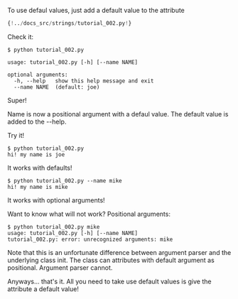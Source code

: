 To use defaul values, just add a default value to the attribute

```Python 
{!../docs_src/strings/tutorial_002.py!}
```
Check it:
<div class="termy">

```console
$ python tutorial_002.py

usage: tutorial_002.py [-h] [--name NAME]

optional arguments:
  -h, --help   show this help message and exit
  --name NAME  (default: joe)
```
</div>

Super!

Name is now a positional argument with a defaul value.
The default value is added to the --help. 

Try it!

```console
$ python tutorial_002.py
hi! my name is joe
```
It works with defaults!

```console
$ python tutorial_002.py --name mike
hi! my name is mike
```
It works with optional arguments!

Want to know what will not work? Positional arguments:

```console
$ python tutorial_002.py mike
usage: tutorial_002.py [-h] [--name NAME]
tutorial_002.py: error: unrecognized arguments: mike
```
Note that this is an unfortunate difference between argument parser and the underlying class init.
The class can attributes with default argument as positional. Argument parser cannot. 

Anyways... that's it.
All you need to take use default values is give the attribute a default value!


